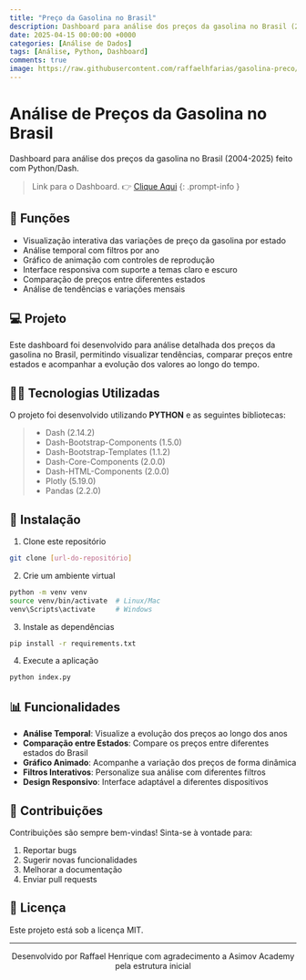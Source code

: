 ```yaml
---
title: "Preço da Gasolina no Brasil"
description: Dashboard para análise dos preços da gasolina no Brasil (2004-2025) feito com Python/Dash.
date: 2025-04-15 00:00:00 +0000
categories: [Análise de Dados]
tags: [Análise, Python, Dashboard]
comments: true
image: https://raw.githubusercontent.com/raffaelhfarias/gasolina-preco/refs/heads/main/Others/capa.png
---
```


# Análise de Preços da Gasolina no Brasil

Dashboard para análise dos preços da gasolina no Brasil (2004-2025) feito com Python/Dash.

> Link para o Dashboard. 👉 [Clique Aqui](https://gasolina-preco.onrender.com/)
{: .prompt-info }

## 🔧 Funções

- Visualização interativa das variações de preço da gasolina por estado
- Análise temporal com filtros por ano
- Gráfico de animação com controles de reprodução
- Interface responsiva com suporte a temas claro e escuro
- Comparação de preços entre diferentes estados
- Análise de tendências e variações mensais

## 💻 Projeto

Este dashboard foi desenvolvido para análise detalhada dos preços da gasolina no Brasil, permitindo visualizar tendências, comparar preços entre estados e acompanhar a evolução dos valores ao longo do tempo.

## 👨‍💻 Tecnologias Utilizadas

O projeto foi desenvolvido utilizando **PYTHON** e as seguintes bibliotecas:
> - Dash (2.14.2)
> - Dash-Bootstrap-Components (1.5.0)
> - Dash-Bootstrap-Templates (1.1.2)
> - Dash-Core-Components (2.0.0)
> - Dash-HTML-Components (2.0.0)
> - Plotly (5.19.0)
> - Pandas (2.2.0)

## 🚀 Instalação

1. Clone este repositório
```bash
git clone [url-do-repositório]
```

2. Crie um ambiente virtual
```bash
python -m venv venv
source venv/bin/activate  # Linux/Mac
venv\Scripts\activate     # Windows
```

3. Instale as dependências
```bash
pip install -r requirements.txt
```

4. Execute a aplicação
```bash
python index.py
```

## 📊 Funcionalidades

- **Análise Temporal**: Visualize a evolução dos preços ao longo dos anos
- **Comparação entre Estados**: Compare os preços entre diferentes estados do Brasil
- **Gráfico Animado**: Acompanhe a variação dos preços de forma dinâmica
- **Filtros Interativos**: Personalize sua análise com diferentes filtros
- **Design Responsivo**: Interface adaptável a diferentes dispositivos

## 🤝 Contribuições

Contribuições são sempre bem-vindas! Sinta-se à vontade para:

1. Reportar bugs
2. Sugerir novas funcionalidades
3. Melhorar a documentação
4. Enviar pull requests

## 📝 Licença

Este projeto está sob a licença MIT.

---

<p align="center">Desenvolvido por Raffael Henrique com agradecimento a Asimov Academy pela estrutura inicial</p>
